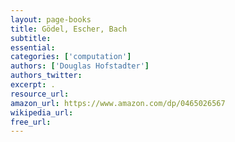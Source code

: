 ```yaml
---
layout: page-books
title: Gödel, Escher, Bach
subtitle:
essential:
categories: ['computation']
authors: ['Douglas Hofstadter']
authors_twitter:
excerpt: .
resource_url:
amazon_url: https://www.amazon.com/dp/0465026567
wikipedia_url:
free_url:
---
```

